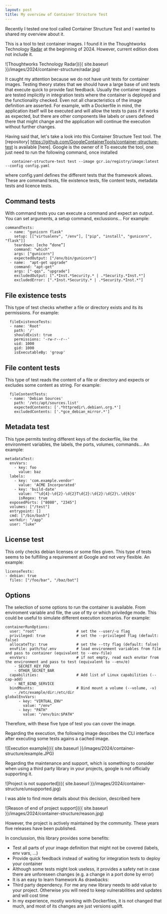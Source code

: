 ```yaml
---
layout: post
title: My overview of Container Structure Test
---
```

Recently I tested one tool called Container Structure Test and I wanted to shared my overview about it.

This is a tool to test container images. I found it in the Thoughtworks Technology [Radar](https://www.thoughtworks.com/en-es/radar/tools/container-structure-tests)
at the beginning of 2024. However, current edition does not include it.

![Thoughtworks Technology Radar]({{ site.baseurl }}/images/2024/container-structure/radar.jpg)

It caught my attention because we do not have unit tests for container images. Testing theory states that we should
have a large base of unit tests that execute quick to provide fast feedback. Usually the container images are tested
implicitly in integration tests where the container is deployed and the functionality checked. Even not all characteristics
of the image definition are asserted. For example, with a Dockerfile in mind, the application itself will be executed
and will allow the tests to pass if it works as expected, but there are other components like labels or users defined there
that might change and the application will continue the execution without further changes.

Having said that, let's take a look into this Container Structure Test tool. The [repository] https://github.com/GoogleContainerTools/container-structure-test
is available [here]. Google is the owner of it
To execute the tool, one just need to run the following command, once installed
```
   container-structure-test test --image gcr.io/registry/image:latest --config config.yaml

```
where config.yaml defines the different tests that the framework allows.
These are command tests, file existence tests, file content tests, metadata tests and licence tests.
## Command tests
With command tests you can execute a command and expect an output. You can set arguments, a setup command, exclussions...
For example:
```
commandTests:
  - name: "gunicorn flask"
    setup: [["virtualenv", "/env"], ["pip", "install", "gunicorn", "flask"]]
    teardown: [echo “done”]
    command: "which"
    args: ["gunicorn"]
    expectedOutput: ["/env/bin/gunicorn"]
  - name:  "apt-get upgrade"
    command: "apt-get"
    args: ["-qqs", "upgrade"]
    excludedOutput: [".*Inst.*Security.* | .*Security.*Inst.*"]
    excludedError: [".*Inst.*Security.* | .*Security.*Inst.*"]
```

## File existence tests
This type of test checks whether a file or directory exists and its its permissions.
For example:
```
  fileExistenceTests:
  - name: 'Root'
    path: '/'
    shouldExist: true
    permissions: '-rw-r--r--'
    uid: 1000
    gid: 1000
    isExecutableBy: 'group'

```

## File content tests
This type of test reads the content of a file or directory and expects or excludes
some content as string.
For example:
```
  fileContentTests:
  - name: 'Debian Sources'
    path: '/etc/apt/sources.list'
    expectedContents: ['.*httpredir\.debian\.org.*']
    excludedContents: ['.*gce_debian_mirror.*']
```

## Metadata test
This type permits testing different keys of the dockerfile, like the environment variables,
the labels, the ports, volumes, commands...
An example:
```
metadataTest:
  envVars:
    - key: foo
      value: baz
  labels:
    - key: 'com.example.vendor'
      value: 'ACME Incorporated'
    - key: 'build-date'
      value: '^\d{4}-\d{2}-\d{2}T\d{2}:\d{2}:\d{2}\.\d{6}$'
      isRegex: true
  exposedPorts: ["8080", "2345"]
  volumes: ["/test"]
  entrypoint: []
  cmd: ["/bin/bash"]
  workdir: "/app"
  user: "luke"
```

## License test
This only checks debian licenses or some files given. This type of tests seems to be
fulfilling a requirement at Google and not very flexible.
An example:
```
licenseTests:
- debian: true
  files: ["/foo/bar", "/baz/bat"]
```

## Options
The selection of some options to run the container is available. From enviroment variable and file,
the use of tty or which priviledge mode. This could be useful to simulate different execution scenarios.
For example:
```
containerRunOptions:
  user: "root"                  # set the --user/-u flag
  privileged: true              # set the --privileged flag (default: false)
  allocateTty: true             # set the --tty flag (default: false)
  envFile: path/to/.env         # load environment variables from file and pass to container (equivalent to --env-file)
  envVars:                      # if not empty, read each envVar from the environment and pass to test (equivalent to --env/e)
    - SECRET_KEY_FOO
    - OTHER_SECRET_BAR
  capabilities:                 # Add list of Linux capabilities (--cap-add)
    - NET_BIND_SERVICE
  bindMounts:                   # Bind mount a volume (--volume, -v)
    - /etc/example/dir:/etc/dir
globalEnvVars:
      - key: "VIRTUAL_ENV"
        value: "/env"
      - key: "PATH"
        value: "/env/bin:$PATH"
```
Therefore, with these five type of test you can cover the image.

Regarding the execution, the following image describes the CLI interface after executing some tests agains a cached image.

![Execution example]({{ site.baseurl }}/images/2024/container-structure/example.JPG)

Regarding the maintenance and support, which is something to consider when using a third party library in your projects, google is not officially
supporting it.

![Project is not supported]({{ site.baseurl }}/images/2024/container-structure/unsupported.jpg)

I was able to find more details about this decision, described here

![Reason of end of project support]({{ site.baseurl }}/images/2024/container-structure/reason.jpg)

However, the project is actively maintained by the community. These years five releases have been published.

In conclussion, this library provides some benefits:
- Test all parts of your image definition that might not be covered (labels, env vars, ...)
- Provide quick feedback instead of waiting for integration tests to deploy your container
- Although some tests might look useless, it provides a safety net in case there are unforeseen changes (e.g. a change in a port done by error)
- It is an easy to learn framework
As drawbacks:
- Third party dependency. For me any new library needs to add value to your project. Otherwise you will need to keep vulnerabilities and updates and will cost time
- In my experience, mostly working with Dockerfiles, it is not changed that much, and most of its changes are just versions uplift.
